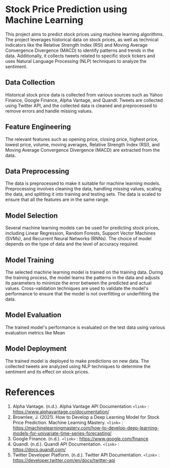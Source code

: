 # Stock Price Prediction using Machine Learning
This project aims to predict stock prices using machine learning algorithms. The project leverages historical data on stock prices, as well as technical indicators like the Relative Strength Index (RSI) and Moving Average Convergence Divergence (MACD) to identify patterns and trends in the data. Additionally, it collects tweets related to specific stock tickers and uses Natural Language Processing (NLP) techniques to analyze the sentiment.

## Data Collection
Historical stock price data is collected from various sources such as Yahoo Finance, Google Finance, Alpha Vantage, and Quandl. Tweets are collected using Twitter API, and the collected data is cleaned and preprocessed to remove errors and handle missing values.

## Feature Engineering
The relevant features such as opening price, closing price, highest price, lowest price, volume, moving averages, Relative Strength Index (RSI), and Moving Average Convergence Divergence (MACD) are extracted from the data.

## Data Preprocessing
The data is preprocessed to make it suitable for machine learning models. Preprocessing involves cleaning the data, handling missing values, scaling the data, and splitting it into training and testing sets. The data is scaled to ensure that all the features are in the same range.

## Model Selection
Several machine learning models can be used for predicting stock prices, including Linear Regression, Random Forests, Support Vector Machines (SVMs), and Recurrent Neural Networks (RNNs). The choice of model depends on the type of data and the level of accuracy required.

## Model Training
The selected machine learning model is trained on the training data. During the training process, the model learns the patterns in the data and adjusts its parameters to minimize the error between the predicted and actual values. Cross-validation techniques are used to validate the model's performance to ensure that the model is not overfitting or underfitting the data.

## Model Evaluation
The trained model's performance is evaluated on the test data using various evaluation metrics like Mean

## Model Deployment
The trained model is deployed to make predictions on new data. The collected tweets are analyzed using NLP techniques to determine the sentiment and its effect on stock prices.

# References
1. Alpha Vantage. (n.d.). Alpha Vantage API Documentation `<link>` : https://www.alphavantage.co/documentation/
2. Brownlee, J. (2021). How to Develop a Deep Learning Model for Stock Price Prediction. Machine Learning Mastery. `<link>` : https://machinelearningmastery.com/how-to-develop-deep-learning-models-for-univariate-time-series-forecasting/
3. Google Finance. (n.d.). `<link>` : https://www.google.com/finance
4. Quandl. (n.d.). Quandl API Documentation. `<link>` : https://docs.quandl.com/
5. Twitter Developer Platform. (n.d.). Twitter API Documentation. `<link>` : https://developer.twitter.com/en/docs/twitter-api

